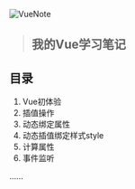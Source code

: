 ![VueNote](https://gitee.com/ShaoxiongDu/imageBed/raw/master/VueNote.jpg)

> ## 我的Vue学习笔记 

## 目录

1. Vue初体验
2. 插值操作
3. 动态绑定属性
4. 动态插值绑定样式style
5. 计算属性
6. 事件监听

......